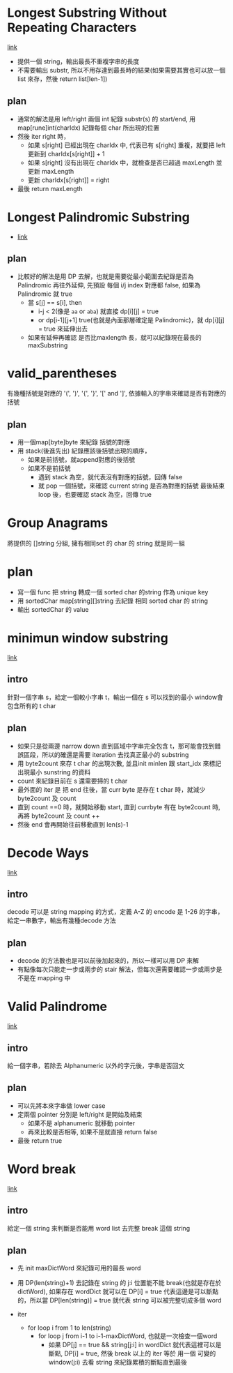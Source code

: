 # Longest Substring Without Repeating Characters
[link](https://leetcode.com/problems/longest-substring-without-repeating-characters/?envType=list&envId=xoqag3yj)
- 提供一個 string，輸出最長不重複字串的長度
- 不需要輸出 substr, 所以不用存達到最長時的結果(如果需要其實也可以放一個 list 來存，然後 return list[len-1])

## plan
- 通常的解法是用 left/right 兩個 int 紀錄 substr(s) 的 start/end, 用 map[rune]int(charIdx) 紀錄每個 char 所出現的位置
- 然後 iter right 時，
    - 如果 s[right] 已經出現在 charIdx 中, 代表已有 s[right] 重複，就要把 left 更新到 charIdx[s[right]] + 1
    - 如果 s[right] 沒有出現在 charIdx 中，就檢查是否已超過 maxLength 並更新 maxLength
    - 更新 charIdx[s[right]] = right
- 最後 return maxLength

# Longest Palindromic Substring
- [link](https://leetcode.com/problems/longest-palindromic-substring)

## plan
- 比較好的解法是用 DP 去解，也就是需要從最小範圍去紀錄是否為Palindromic 再往外延伸, 先預設 每個 i/j index 對應都 false, 如果為 Palindromic 就 true
    - 當 s[j] == s[i], then
        - i-j < 2(像是 `aa` or `aba`) 就直接 dp[i][j] = true
        - or dp[i-1][j+1] true(也就是內面那層確定是 Palindromic)，就 dp[i][j] = true 來延伸出去
    - 如果有延伸再確認 是否比maxlength 長，就可以紀錄現在最長的 maxSubstring

# valid_parentheses
有幾種括號是對應的 '(', ')', '{', '}', '[' and ']', 依據輸入的字串來確認是否有對應的括號

## plan
- 用一個map[byte]byte 來紀錄 括號的對應
- 用 stack(後進先出) 紀錄應該後括號出現的順序，
    - 如果是前括號，就append對應的後括號
    - 如果不是前括號
        - 遇到 stack 為空，就代表沒有對應的括號，回傳 false
        - 就 pop 一個括號，來確認 current string 是否為對應的括號
最後結束 loop 後，也要確認 stack 為空，回傳 true

# Group Anagrams
將提供的 []string 分組, 擁有相同set 的 char 的 string 就是同一組

# plan
- 寫一個 func 把 string 轉成一個 sorted char 的string 作為 unique key
- 用 sortedChar map[string][]string 去紀錄 相同 sorted char 的 string
- 輸出 sortedChar 的 value

# minimun window substring
[link](https://leetcode.com/problems/minimum-window-substring)

## intro
針對一個字串 s，給定一個較小字串 t，輸出一個在 s 可以找到的最小 window會包含所有的 t char

## plan
- 如果只是從兩邊 narrow down 直到區域中字串完全包含 t，那可能會找到錯誤區段，所以的確還是需要 iteration 去找真正最小的 substring
- 用 byte2count 來存 t char 的出現次數, 並且init minlen 跟 start_idx 來標記出現最小 sunstring 的資料
- count 來紀錄目前在 s 還需要掃的 t char
- 最外面的 iter 是 把 end 往後，當 curr byte 是存在 t char 時，就減少 byte2count 及 count
 - 直到 count ==0 時，就開始移動 start, 直到 currbyte 有在 byte2count 時, 再將 byte2count 及 count ++
 - 然後 end 會再開始往前移動直到 len(s)-1

# Decode Ways
[link](https://leetcode.com/problems/decode-ways)

## intro
decode 可以是 string mapping 的方式，定義 A-Z 的 encode 是 1-26 的字串，給定一串數字，輸出有幾種decode 方法

## plan
- decode 的方法數也是可以前後加起來的，所以一樣可以用 DP 來解
- 有點像每次只能走一步或兩步的 stair 解法，但每次還需要確認一步或兩步是不是在 mapping 中

# Valid Palindrome
[link](https://leetcode.com/problems/valid-palindrome)

## intro
給一個字串，若除去 Alphanumeric 以外的字元後，字串是否回文

## plan
- 可以先將本來字串做 lower case
- 定兩個 pointer 分別是 left/right 是開始及結束
    - 如果不是 alphanumeric 就移動 pointer
    - 再來比較是否相等, 如果不是就直接 return false
- 最後 return true


# Word break
[link](https://leetcode.com/problems/word-break)

## intro
給定一個 string 來判斷是否能用 word list 去完整 break 這個 string

## plan
- 先 init maxDictWord 來紀錄可用的最長 word
- 用 DP(len(string)+1) 去記錄在 string 的 j:i 位置能不能 break(也就是存在於 dictWord), 如果存在 wordDict 就可以在 DP[i] = true 代表這邊是可以斷點的，所以當 DP[len(string)] = true 就代表 string 可以被完整切成多個 word

- iter
    - for loop i from 1 to len(string)
        - for loop j from i-1 to i-1-maxDictWord, 也就是一次檢查一個word
            - 如果 DP[j] == true && string[j:i] in wordDict 就代表這裡可以是斷點, DP[i] = true, 然後 break
以上的 iter 等於 用一個 可變的window(j:i) 去看 string 來紀錄累積的斷點直到最後
